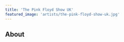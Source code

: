 ```yaml
---
title: 'The Pink Floyd Show UK'
featured_image: 'artists/the-pink-floyd-show-uk.jpg'
---
```


## About


